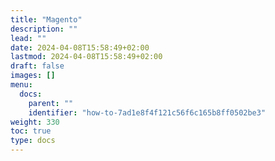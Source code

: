 ```yaml
---
title: "Magento"
description: ""
lead: ""
date: 2024-04-08T15:58:49+02:00
lastmod: 2024-04-08T15:58:49+02:00
draft: false
images: []
menu:
  docs:
    parent: ""
    identifier: "how-to-7ad1e8f4f121c56f6c165b8ff0502be3"
weight: 330
toc: true
type: docs
---
```

